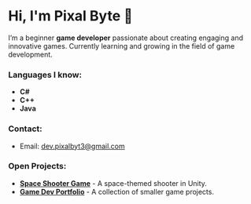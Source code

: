 # Hi, I'm Pixal Byte 👋

I’m a beginner **game developer** passionate about creating engaging and innovative games. Currently learning and growing in the field of game development.

### Languages I know:
- **C#**
- **C++**
- **Java**

### Contact:
- Email: [dev.pixalbyt3@gmail.com](mailto:dev.pixalbyt3@gmail.com)

### Open Projects:
- **[Space Shooter Game](#)** - A space-themed shooter in Unity.
- **[Game Dev Portfolio](#)** - A collection of smaller game projects.
